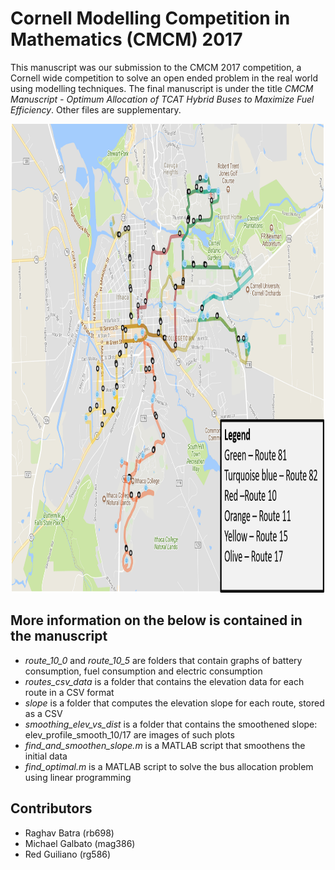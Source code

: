 # Cornell Modelling Competition in Mathematics (CMCM) 2017
This manuscript was our submission to the CMCM 2017 competition, a Cornell wide competition to solve an open ended problem in the real world using modelling techniques.
The final manuscript is under the title _CMCM Manuscript - Optimum Allocation of TCAT Hybrid Buses to Maximize Fuel Efficiency_.
Other files are supplementary.
<p align="center">
<img src="https://github.com/RaghavBatra/CMCM_2017/blob/master/map_routes.png" width="500" height="750">
</p>

## More information on the below is contained in the manuscript
* *route_10_0* and *route_10_5* are folders that contain graphs of battery consumption, fuel consumption and electric consumption
* *routes_csv_data* is a folder that contains the elevation data for each route in a CSV format
* *slope* is a folder that computes the elevation slope for each route, stored as a CSV
* *smoothing_elev_vs_dist* is a folder that contains the smoothened slope: elev_profile_smooth_10/17 are images of such plots
* *find_and_smoothen_slope.m* is a MATLAB script that smoothens the initial data
* *find_optimal.m* is a MATLAB script to solve the bus allocation problem using linear programming

 
 ## Contributors
* Raghav Batra (rb698)
* Michael Galbato (mag386)
* Red Guiliano (rg586) 
